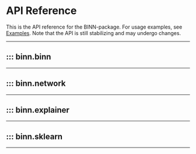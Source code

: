 # API Reference

This is the API reference for the BINN-package. For usage examples, see [Examples](../binn_example). Note that the API is still stabilizing and may undergo changes.

---

## ::: binn.binn

---

## ::: binn.network

---

## ::: binn.explainer

---

## ::: binn.sklearn

---
